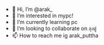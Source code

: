 - 👋 Hi, I’m @arak_
- 👀 I’m interested in mypc!
- 🌱 I’m currently learning pc
- 💞️ I’m looking to collaborate on ลุงตู่
- 📫 How to reach me ig arak_puttha

<!---
arak71/arak71 is a ✨ special ✨ repository because its `README.md` (this file) appears on your GitHub profile.
You can click the Preview link to take a look at your changes.
--->
